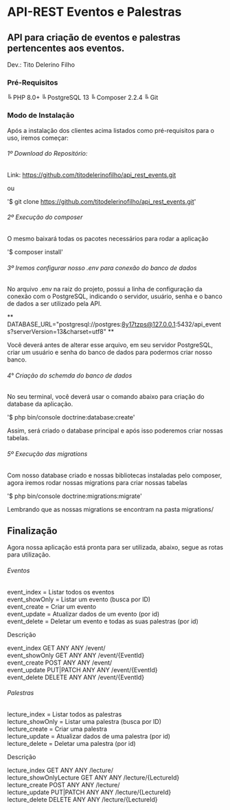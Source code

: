 # API-REST Eventos e Palestras

## API para criação de eventos e palestras pertencentes aos eventos.

Dev.: Tito Delerino Filho

### Pré-Requisitos

╚ PHP 8.0+
╚ PostgreSQL 13
╚ Composer 2.2.4
╚ Git

### Modo de Instalação

Após a instalação dos clientes acima listados como pré-requisitos para o uso, iremos começar:

###### 1º Download do Repositório:

Link: https://github.com/titodelerinofilho/api_rest_events.git

ou

'$ git clone https://github.com/titodelerinofilho/api_rest_events.git'

###### 2º Execução do composer

O mesmo baixará todas os pacotes necessários para rodar a aplicação

'$ composer install'

###### 3º Iremos configurar nosso .env para conexão do banco de dados

No arquivo .env na raiz do projeto, possui a linha de configuração da conexão com o PostgreSQL, indicando o servidor, usuário, senha e o banco de dados a ser utilizado pela API.

** DATABASE_URL="postgresql://postgres:8y17tzps@127.0.0.1:5432/api_events?serverVersion=13&charset=utf8" **

Você deverá antes de alterar esse arquivo, em seu servidor PostgreSQL, criar um usuário e senha do banco de dados para podermos criar nosso banco.

###### 4° Criação do schemda do banco de dados

No seu terminal, você deverá usar o comando abaixo para criação do database da aplicação.

'$ php bin/console doctrine:database:create'

Assim, será criado o database principal e após isso poderemos criar nossas tabelas.

###### 5º Execução das migrations

Com nosso database criado e nossas bibliotecas instaladas pelo composer, agora iremos rodar nossas migrations para criar nossas tabelas

'$ php bin/console doctrine:migrations:migrate'

Lembrando que as nossas migrations se encontram na pasta migrations/

## Finalização

Agora nossa aplicação está pronta para ser utilizada, abaixo, segue as rotas para utilização.

###### Eventos

event_index = Listar todos os eventos<br>
event_showOnly = Listar um evento (busca por ID)<br>
event_create = Criar um evento<br>
event_update = Atualizar dados de um evento (por id)<br>
event_delete = Deletar um evento e todas as suas palestras (por id)<br>

Descrição

event_index GET ANY ANY /event/<br>
event_showOnly GET ANY ANY /event/{EventId}<br>
event_create POST ANY ANY /event/<br>
event_update PUT|PATCH ANY ANY /event/{EventId}<br>
event_delete DELETE ANY ANY /event/{EventId}<br>

###### Palestras

lecture_index = Listar todos as palestras<br>
lecture_showOnly = Listar uma palestra (busca por ID)<br>
lecture_create = Criar uma palestra<br>
lecture_update = Atualizar dados de uma palestra (por id)<br>
lecture_delete = Deletar uma palestra (por id)<br>

Descrição

lecture_index GET ANY ANY /lecture/<br>
lecture_showOnlyLecture GET ANY ANY /lecture/{LectureId}<br>
lecture_create POST ANY ANY /lecture/<br>
lecture_update PUT|PATCH ANY ANY /lecture/{LectureId}<br>
lecture_delete DELETE ANY ANY /lecture/{LectureId}<br>
